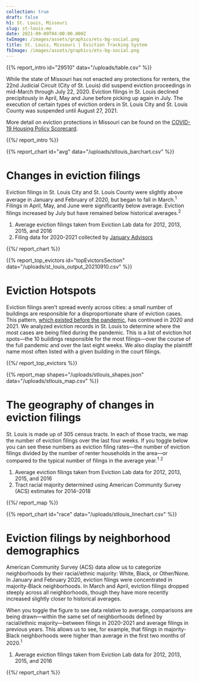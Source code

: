 ```yaml
---
collection: true
draft: false
h1: St. Louis, Missouri
slug: st-louis-mo
date: 2021-09-09T04:00:00.000Z
twImage: /images/assets/graphics/ets-bg-social.png
title: St. Louis, Missouri | Eviction Tracking System
fbImage: /images/assets/graphics/ets-bg-social.png
---
```


{{% report_intro id="29510" data="/uploads/table.csv" %}}





While the state of Missouri has not enacted any protections for renters, the 22nd Judicial Circuit (City of St. Louis) did suspend eviction proceedings in mid-March through July 22, 2020. Eviction filings in St. Louis declined precipitously in April, May and June before picking up again in July. The execution of certain types of eviction orders in St. Louis City and St. Louis County was suspended until August 27, 2021. 

More detail on eviction protections in Missouri can be found on the [COVID-19 Housing Policy Scorecard](https://evictionlab.org/covid-policy-scorecard/mo/).





{{%/ report_intro %}}



{{% report_chart id="avg" data="/uploads/stlouis_barchart.csv" %}}



# Changes in eviction filings

Eviction filings in St. Louis City and St. Louis County were slightly above average in January and February of 2020, but began to fall in March.<sup>1</sup> Filings in April, May, and June were significantly below average. Eviction filings increased by July but have remained below historical averages.<sup>2</sup> 

1. Average eviction filings taken from Eviction Lab data for 2012, 2013, 2015, and 2016
2. Filing data for 2020-2021 collected by [January Advisors](https://www.januaryadvisors.com/)



{{%/ report_chart %}}



{{% report_top_evictors id="topEvictorsSection" data="/uploads/st_louis_output_20210910.csv" %}}





# Eviction Hotspots

Eviction filings aren’t spread evenly across cities: a small number of buildings are responsible for a disproportionate share of eviction cases. This pattern, [which existed before the pandemic](https://evictionlab.org/top-evicting-landlords-drive-us-eviction-crisis/), has continued in 2020 and 2021. We analyzed eviction records in St. Louis to determine where the most cases are being filed during the pandemic. This is a list of eviction hot spots—the 10 buildings responsible for the most filings—over the course of the full pandemic and over the last eight weeks. We also display the plaintiff name most often listed with a given building in the court filings.





{{%/ report_top_evictors %}}



{{% report_map shapes="/uploads/stlouis_shapes.json" data="/uploads/stlouis_map.csv" %}}



















# The geography of changes in eviction filings

St. Louis is made up of 305 census tracts. In each of those tracts, we map the number of eviction filings over the last four weeks. If you toggle below you can see these numbers as eviction filing rates—the number of eviction filings divided by the number of renter households in the area—or compared to the typical number of filings in the average year.<sup>1</sup> <sup>2</sup>

1. Average eviction filings taken from Eviction Lab data for 2012, 2013, 2015, and 2016
2. Tract racial majority determined using American Community Survey (ACS) estimates for 2014–2018



















{{%/ report_map %}}



{{% report_chart id="race" data="/uploads/stlouis_linechart.csv" %}}

















# Eviction filings by neighborhood demographics

American Community Survey (ACS) data allow us to categorize neighborhoods by their racial/ethnic majority: White, Black, or Other/None. In January and February 2020, eviction filings were concentrated in majority-Black neighborhoods. In March and April, eviction filings dropped steeply across all neighborhoods, though they have more recently increased slightly closer to historical averages. 

When you toggle the figure to see data relative to average, comparisons are being drawn—within the same set of neighborhoods defined by racial/ethnic majority—between filings in 2020-2021 and average filings in previous years. This allows us to see, for example, that filings in majority-Black neighborhoods were higher than average in the first two months of 2020.<sup>1</sup>

1. Average eviction filings taken from Eviction Lab data for 2012, 2013, 2015, and 2016

















{{%/ report_chart %}}